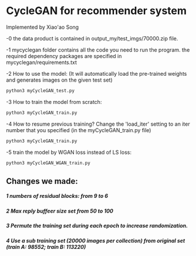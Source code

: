 # CycleGAN for recommender system

Implemented by Xiao'ao Song

-0 the data product is contained in output_my/test_imgs/70000.zip file.

-1 mycyclegan folder contains all the code you need to run the program. the required dependency packages are specified in mycyclegan/requirements.txt

-2 How to use the model: (It will automatically load the pre-trained weights and generates images on the given test set)
``` bash
python3 myCycleGAN_test.py
```

-3 How to train the model from scratch: 
``` bash
python3 myCycleGAN_train.py
```

-4 How to resume previous training?  Change the 'load_iter' setting to an iter number that you specified (in the myCycleGAN_train.py file)
``` bash
python3 myCycleGAN_train.py
```

-5 train the model by WGAN loss instead of LS loss: 
``` bash
python3 myCycleGAN_WGAN_train.py
```
 



## Changes we made:

##### 1 numbers of residual blocks: from 9 to 6
##### 2 Max reply buffeer size set from 50 to 100
##### 3 Permute the training set during each epoch to increase randomization.
##### 4 Use a sub training set (20000 images per collection) from original set (train A: 98552; train B: 113220) 


 
 
   
